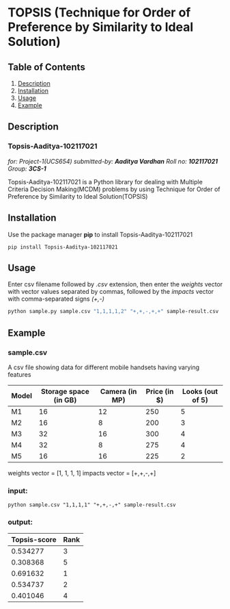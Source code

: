 # TOPSIS (Technique for Order of Preference by Similarity to Ideal Solution)

## Table of Contents

1. [Description](#description)
2. [Installation](#installation)
3. [Usage](#usage)
4. [Example](#example)

## Description

### Topsis-Aaditya-102117021

*for: Project-1(UCS654) submitted-by: **Aaditya Vardhan** Roll no: **102117021** Group: **3CS-1***

Topsis-Aaditya-102117021 is a Python library for dealing with Multiple Criteria Decision Making(MCDM) problems by using Technique for Order of Preference by Similarity to Ideal Solution(TOPSIS)

## Installation

Use the package manager **pip** to install Topsis-Aaditya-102117021

`pip install Topsis-Aaditya-102117021`

## Usage

Enter csv filename followed by *.csv* extension, then enter the *weights* vector with vector values separated by commas, followed by the *impacts* vector with comma-separated signs *(+,-)*

```bash
python sample.py sample.csv "1,1,1,1,2" "+,+,-,+,+" sample-result.csv
```

## Example

### sample.csv

A csv file showing data for different mobile handsets having varying features

| Model | Storage space (in GB) | Camera (in MP) | Price (in $) | Looks (out of 5) |
|-------|------------------------|-----------------|---------------|------------------|
| M1    | 16                     | 12              | 250           | 5                |
| M2    | 16                     | 8               | 200           | 3                |
| M3    | 32                     | 16              | 300           | 4                |
| M4    | 32                     | 8               | 275           | 4                |
| M5    | 16                     | 16              | 225           | 2                |

weights vector = [1, 1, 1, 1]
impacts vector = [+,+,-,+]

### input:

`python sample.csv "1,1,1,1" "+,+,-,+" sample-result.csv`

### output:

|   Topsis-score   | Rank |
|-------------|------|
| 0.534277    | 3    |
| 0.308368    | 5    |
| 0.691632    | 1    |
| 0.534737    | 2    |
| 0.401046    | 4    |






